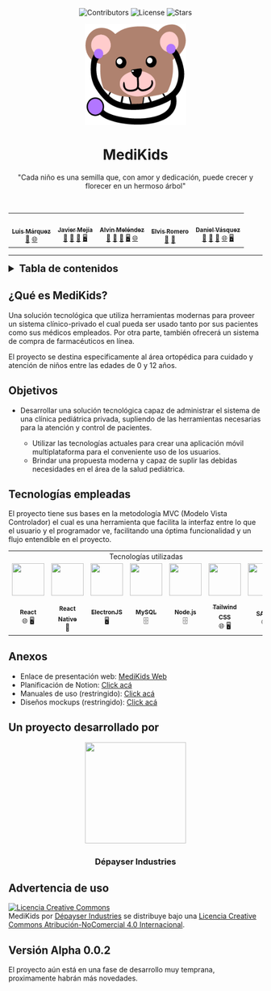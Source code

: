 <span align="center">

![Contributors][contributors-shield] ![License][license-shield] ![Stars][stars]

</span>

<!-- Header -->
<p align="center">
	<!-- <a href="#"><img src="" width="150px"  height="200px"></a> -->
    <img src="./global-assets/logos/MediKids_Colored-Isotype.png" height="200px" width="200px">
	<h1 align="center"> MediKids  </h1>
	<p align="center"> "Cada niño es una semilla que, con amor y dedicación, puede crecer y florecer en un hermoso árbol" </p>
</p>

<br />

<table align="center">
  <tr>
    <td align="center">
        <a href="https://github.com/Akilelk23">
            <img src="https://avatars.githubusercontent.com/Akilelk23" width="100px;" alt=""/>
            <br />
            <sub><b>Luis Márquez</b></sub>
        </a>
        <br />
	    <a href="https://github.com/Javithor360/MediKids/commits?author=Akilelk23" title="Front-End">🎨</a>
        <a href="https://github.com/Javithor360/MediKids/commits?author=Akilelk23" title="Web Development">🌐</a>
    </td>
    <td align="center">
        <a href="https://github.com/Javithor360">
            <img src="https://avatars.githubusercontent.com/Javithor360" width="100px;" alt=""/>
            <br />
            <sub><b>Javier Mejía</b></sub>
        </a>
        <br />
        <a href="https://github.com/Javithor360/MediKids/commits?author=Javithor360" title="Documentación">📖</a>
        <a href="https://github.com/Javithor360/MediKids/commits?author=Javithor360" title="Fron-End">🎨</a>
	    <a href="https://github.com/Javithor360/MediKids/commits?author=Javithor360" title="Back-End">🔧</a>
	    <a href="https://github.com/Javithor360/MediKids/commits?author=Javithor360" title="Desktop Development">🖥️</a>
    </td>
    <td align="center">
        <a href="https://github.com/RealAlvinJS">
            <img src="https://avatars.githubusercontent.com/RealAlvinJS" width="100px;" alt=""/>
            <br />
            <sub><b>Alvin Meléndez</b></sub>
        </a>
        <br />
	    <a href="https://github.com/Javithor360/MediKids/commits?author=RealAlvinJS" title="Back-End">🔧</a>
	    <a href="https://github.com/Javithor360/MediKids/commits?author=RealAlvinJS" title="Mobile Development">📱</a>
	    <a href="https://github.com/Javithor360/MediKids/commits?author=RealAlvinJS" title="Fron-End">🎨</a>
	    <a href="https://github.com/Javithor360/MediKids/commits?author=RealAlvinJS" title="Desktop Development">🖥️</a>
	    <a href="https://github.com/Javithor360/MediKids/commits?author=RealAlvinJS" title="Web Development">🌐</a>
    </td>
    <td align="center">
        <a href="https://github.com/ElvisJua">
            <img src="https://avatars.githubusercontent.com/ElvisJua" width="100px;" alt=""/>
            <br />
            <sub><b>Elvis Romero</b></sub>
        </a>
        <br />
        <a href="https://github.com/Javithor360/MediKids/commits?author=ElvisWRJ" title="Front-End">🎨</a>
        <a href="https://github.com/Javithor360/MediKids/commits?author=ElvisWRJ" title="Mobile Development">📱</a>
    </td>
    <td align="center">
        <a href="https://github.com/DanielVasquezV">
            <img src="https://avatars.githubusercontent.com/DanielVasquezV" width="100px;" alt=""/>
            <br />
            <sub><b>Daniel Vásquez</b></sub>
        </a>
        <br />
        <a href="https://github.com/Javithor360/MediKids/commits?author=DanielVasquezV" title="Documentación">📖</a>
        <a href="https://github.com/Javithor360/MediKids/commits?author=DanielVasquezV" title="Front-End">🎨</a>
        <a href="https://github.com/Javithor360/MediKids/commits?author=DanielVasquezV" title="Back-End">🔧</a>
        <a href="https://github.com/Javithor360/MediKids/commits?author=DanielVasquezV" title="Web Development">🌐</a>
        <a href="https://github.com/Javithor360/MediKids/commits?author=DanielVasquezV" title="Desktop Development">🖥️</a>
    </td>
  </tr>
</table>
<hr />

<!-- Index -->
<details>
    <summary style="font-size: 20px; font-weight: bold;">Tabla de contenidos</summary>
        <br/>
        <ol style="margin-left: -1%; list-style-position: inside;">
            <li><a href="#¿qué-es-medikids">¿Qué es MediKids?</a></li>
            <li><a href="#objetivos">Objetivos</a></li>
            <li><a href="#tecnologías-empleadas">Tecnologías empleadas</a></li>
            <li>
                <a href="#anexos">Anexos</a>
                <ul>
                    <li>Manual de usuario</li>
                    <li>Manual técnico</li>
                    <li>Planificación de Notion</li>
                    <li>Diseños mockups</li>
                    <li>Enlace de presentación web</li>
                </ul>
            </li>
            <li><a href="#un-proyecto-desarrollado-por">Créditos</a></li>
            <li><a href="#advertencia-de-uso">Licencia</a></li>
        </ol>
</details>

<!-- Información -->

## ¿Qué es MediKids?

Una solución tecnológica que utiliza herramientas modernas para proveer un sistema clínico-privado el cual pueda ser usado tanto por sus pacientes como sus médicos empleados. Por otra parte, también ofrecerá un sistema de compra de farmacéuticos en línea.

El proyecto se destina especificamente al área ortopédica para cuidado y atención de niños entre las edades de 0 y 12 años.

## Objetivos

<ul>
    <li>
        <p>Desarrollar una solución tecnológica capaz de administrar el sistema de una clínica pediátrica privada, supliendo de las herramientas necesarias para la atención y control de pacientes.</p>
            <ul>
                <li>Utilizar las tecnologías actuales para crear una aplicación móvil multiplataforma para el conveniente uso de los usuarios.</li>
                <li>Brindar una propuesta moderna y capaz de suplir las debidas necesidades en el área de la salud pediátrica.</li>
            </ul>
    </li>
</ul>

## Tecnologías empleadas

El proyecto tiene sus bases en la metodología MVC (Modelo Vista Controlador) el cual es una herramienta que facilita la interfaz entre lo que el usuario y el programador ve, facilitando una óptima funcionalidad y un flujo entendible en el proyecto.

<center>
    <table>
        <tr>
            <td align="center" colspan="7">
                Tecnologías utilizadas
            </td>
        </tr>
        <tr align="center">
            <td>
                <a href="https://react.dev/">
                    <img src="https://www.vectorlogo.zone/logos/reactjs/reactjs-icon.svg" height="64px" width="64px">
                </a>
            </td>
            <td>
                <a href="https://reactnative.dev/">
                    <img src="https://raw.githubusercontent.com/kristerkari/react-native-svg-transformer/HEAD/images/react-native-logo.png" height="64px" width="64px">
                </a>
            </td>
            <td>
                <a href="https://www.electronjs.org/">
                    <img src="https://upload.wikimedia.org/wikipedia/commons/9/91/Electron_Software_Framework_Logo.svg" height="64px" width="64px">
                </a>
            </td>
            <td>
                <a href="https://www.mysql.com/">
                    <img src="https://www.vectorlogo.zone/logos/mysql/mysql-official.svg" height="64px" width="64px">
                </a>
            </td>
            <td>
                <a href="https://nodejs.org/en">
                    <img src="https://seeklogo.com/images/N/nodejs-logo-FBE122E377-seeklogo.com.png" height="64px" width="64px">
                </a>
            </td>
            <td>
                <a href="https://tailwindcss.com/">
                    <img src="https://www.vectorlogo.zone/logos/tailwindcss/tailwindcss-icon.svg" height="64px" width="64px">
                </a>
            </td>
            <td>
                <a href="https://sass-lang.com/">
                    <img src="https://cdn.worldvectorlogo.com/logos/sass-1.svg" height="64px" width="64px">
                </a>
            </td>
        </tr>
        <tr align="center">
            <td>
                <a href="https://react.dev/">
                    <sub><b>React</b></sub>
                    <br />
                    <a title="Web Development">🌐</a>
                    <a title="Desktop Development">🖥️</a>
                </a>
            </td>
            <td>
                <a href="https://reactnative.dev/">
                    <sub><b>React Native</b></sub>
                    <br />
                    <a title="Mobile Development">📱</a>
                </a>
            </td>
            <td>
                <a href="https://www.electronjs.org/">
                    <sub><b>ElectronJS</b></sub>
                    <br />
                    <a title="Desktop Development">🖥️</a>
                </a>
            </td>
            <td>
                <a href="https://www.mysql.com/">
                    <sub><b>MySQL</b></sub>
                    <br />
                    <a title="Back-End Service">🗄️</a>
                </a>
            </td>
            <td>
                <a href="https://nodejs.org/en">
                    <sub><b>Node.js</b></sub>
                    <br />
                    <a title="Back-End Service">🗄️</a>
                </a>
            </td>
            <td>
                <a href="https://tailwindcss.com/">
                    <sub><b>Tailwind CSS</b></sub>
                    <br />
                    <a title="Web Development">🌐</a>
                    <a title="Desktop Development">🖥️</a>
                </a>
            </td>
            <td>
                <a href="https://sass-lang.com/">
                    <sub><b>SASS</b></sub>
                    <br />
                    <a title="Web Development">🌐</a>
                </a>
            </td>
        </tr>
    </table>
</center>

## Anexos

- Enlace de presentación web: <a href="https://danielvasquezv.github.io/medikidsweb/">MediKids Web</a>
- Planificación de Notion: <a href="https://javithor.notion.site/D-payser-Industries-1c803ba385ba4bf8b8c77b85f7523605">Click acá</a>
- Manuales de uso (restringido): <a href="https://drive.google.com/drive/folders/1IGOjdfgF3-qHLccEUNSzj14bgpGJemJK?usp=sharing">Click acá</a>
- Diseños mockups (restringido): <a href="https://drive.google.com/drive/folders/1VRgO8AfRVLmEnvvGLOdTagFpK_DX1rj7?usp=sharing">Click acá</a>

## Un proyecto desarrollado por

<p align="center">
	<a href="#"><img src="./global-assets/logos/Dépayser-Ind_Simplified-Logo-PNG-BG_White.png" width="200px"  height="200px"></a>
	<h3 align="center"> Dépayser Industries </h3>
</p>

## Advertencia de uso

<a rel="license" href="http://creativecommons.org/licenses/by-nc/4.0/"><img alt="Licencia Creative Commons" style="border-width:0" src="https://i.creativecommons.org/l/by-nc/4.0/88x31.png" /></a><br /><span xmlns:dct="http://purl.org/dc/terms/" href="http://purl.org/dc/dcmitype/Dataset" property="dct:title" rel="dct:type">MediKids</span> por <a xmlns:cc="http://creativecommons.org/ns#" href="https://github.com/Javithor360/MediKids" property="cc:attributionName" rel="cc:attributionURL">Dépayser Industries</a> se distribuye bajo una <a rel="license" href="http://creativecommons.org/licenses/by-nc/4.0/">Licencia Creative Commons Atribución-NoComercial 4.0 Internacional</a>.

## Versión Alpha 0.0.2

El proyecto aún está en una fase de desarrollo muy temprana, proximamente habrán más novedades.

<!-- Declaraciones -->

[contributors-shield]: https://img.shields.io/github/contributors/Javithor360/MediKids.svg?style=for-the-badge
[license-shield]: https://img.shields.io/github/license/Javithor360/MediKids.svg?style=for-the-badge
[stars]: https://img.shields.io/github/stars/Javithor360/MediKids?color=yellow&style=for-the-badge
